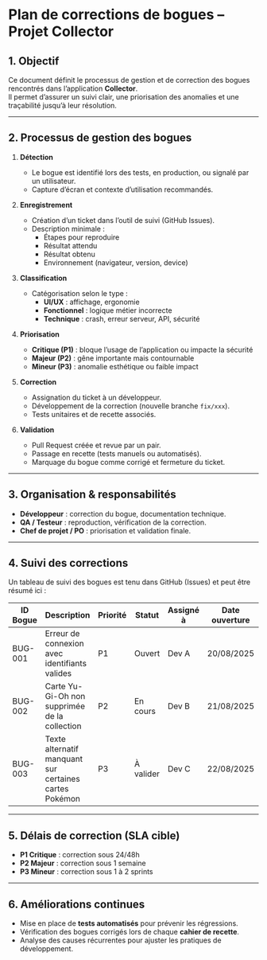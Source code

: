 # Plan de corrections de bogues – Projet Collector

## 1. Objectif
Ce document définit le processus de gestion et de correction des bogues rencontrés dans l’application **Collector**.  
Il permet d’assurer un suivi clair, une priorisation des anomalies et une traçabilité jusqu’à leur résolution.

---

## 2. Processus de gestion des bogues
1. **Détection**  
   - Le bogue est identifié lors des tests, en production, ou signalé par un utilisateur.
   - Capture d’écran et contexte d’utilisation recommandés.

2. **Enregistrement**  
   - Création d’un ticket dans l’outil de suivi (GitHub Issues).  
   - Description minimale :  
     - Étapes pour reproduire  
     - Résultat attendu  
     - Résultat obtenu  
     - Environnement (navigateur, version, device)

3. **Classification**  
   - Catégorisation selon le type :  
     - **UI/UX** : affichage, ergonomie  
     - **Fonctionnel** : logique métier incorrecte  
     - **Technique** : crash, erreur serveur, API, sécurité  

4. **Priorisation**  
   - **Critique (P1)** : bloque l’usage de l’application ou impacte la sécurité  
   - **Majeur (P2)** : gêne importante mais contournable  
   - **Mineur (P3)** : anomalie esthétique ou faible impact  

5. **Correction**  
   - Assignation du ticket à un développeur.  
   - Développement de la correction (nouvelle branche `fix/xxx`).  
   - Tests unitaires et de recette associés.  

6. **Validation**  
   - Pull Request créée et revue par un pair.  
   - Passage en recette (tests manuels ou automatisés).  
   - Marquage du bogue comme corrigé et fermeture du ticket.  

---

## 3. Organisation & responsabilités
- **Développeur** : correction du bogue, documentation technique.  
- **QA / Testeur** : reproduction, vérification de la correction.  
- **Chef de projet / PO** : priorisation et validation finale.  

---

## 4. Suivi des corrections
Un tableau de suivi des bogues est tenu dans GitHub (Issues) et peut être résumé ici :

| ID Bogue | Description | Priorité | Statut | Assigné à | Date ouverture | Date correction |
|----------|-------------|----------|--------|-----------|----------------|-----------------|
| BUG-001  | Erreur de connexion avec identifiants valides | P1 | Ouvert | Dev A | 20/08/2025 |  |
| BUG-002  | Carte Yu-Gi-Oh non supprimée de la collection | P2 | En cours | Dev B | 21/08/2025 |  |
| BUG-003  | Texte alternatif manquant sur certaines cartes Pokémon | P3 | À valider | Dev C | 22/08/2025 |  |

---

## 5. Délais de correction (SLA cible)
- **P1 Critique** : correction sous 24/48h  
- **P2 Majeur** : correction sous 1 semaine  
- **P3 Mineur** : correction sous 1 à 2 sprints  

---

## 6. Améliorations continues
- Mise en place de **tests automatisés** pour prévenir les régressions.  
- Vérification des bogues corrigés lors de chaque **cahier de recette**.  
- Analyse des causes récurrentes pour ajuster les pratiques de développement.  

